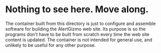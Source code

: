 # Nothing to see here. Move along.

The container built from this directory is just to configure and assemble software for building the AlertGizmo web site. Its purpose is so the programs don't have to be built from scratch every time the web site content is updated. The container is not intended for general use, and unlikely to be useful for any other purpose.
